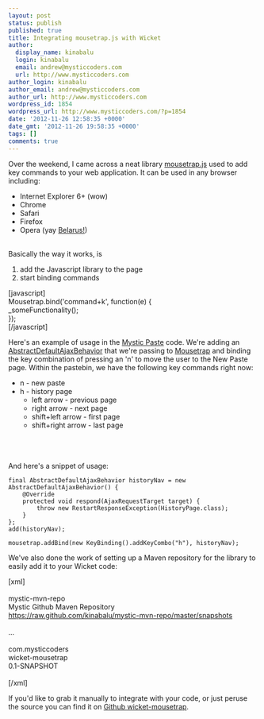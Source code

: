 ```yaml
---
layout: post
status: publish
published: true
title: Integrating mousetrap.js with Wicket
author:
  display_name: kinabalu
  login: kinabalu
  email: andrew@mysticcoders.com
  url: http://www.mysticcoders.com
author_login: kinabalu
author_email: andrew@mysticcoders.com
author_url: http://www.mysticcoders.com
wordpress_id: 1854
wordpress_url: http://www.mysticcoders.com/?p=1854
date: '2012-11-26 12:58:35 +0000'
date_gmt: '2012-11-26 19:58:35 +0000'
tags: []
comments: true
---
```

Over the weekend, I came across a neat library <a href="http://craig.is/killing/mice">mousetrap.js</a> used to add key commands to your web application.  It can be used in any browser including:


* Internet Explorer 6+ (wow)
* Chrome
* Safari
* Firefox
* Opera (yay <a href="http://www.theatlantic.com/technology/archive/2012/11/why-is-belarus-the-only-country-where-opera-is-the-most-popular-browser/265406/" target="_blank" rel="nofollow">Belarus!</a>)</li><br />

Basically the way it works, is 


1. add the Javascript library to the page
2. start binding commands

[javascript]<br />
Mousetrap.bind('command+k', function(e) {<br />
  _someFunctionality();<br />
});<br />
[/javascript]

Here's an example of usage in the <a href="http://mysticpaste.com">Mystic Paste</a> code.  We're adding an <a href="http://ci.apache.org/projects/wicket/apidocs/6.0.x/org/apache/wicket/ajax/AbstractDefaultAjaxBehavior.html">AbstractDefaultAjaxBehavior</a> that we're passing to <a href="https://github.com/kinabalu/wicket-mousetrap/blob/master/src/main/java/com/mysticcoders/wicket/mousetrap/Mousetrap.java">Mousetrap</a> and binding the key combination of pressing an 'n' to move the user to the New Paste page.  Within the pastebin, we have the following key commands right now:

<ul>
<li>n - new paste</li>
<li>h - history page
<ul>
<li>left arrow - previous page</li>
<li>right arrow - next page</li>
<li>shift+left arrow - first page</li>
<li>shift+right arrow - last page</li><br />
   </ul><br />
</li><br />
</ul>

And here's a snippet of usage:<br />
```
final AbstractDefaultAjaxBehavior historyNav = new AbstractDefaultAjaxBehavior() {
    @Override
    protected void respond(AjaxRequestTarget target) {
        throw new RestartResponseException(HistoryPage.class);
    }
};
add(historyNav);

mousetrap.addBind(new KeyBinding().addKeyCombo("h"), historyNav);
```

We've also done the work of setting up a Maven repository for the library to easily add it to your Wicket code:

[xml]<br />
    <repository><br />
        <id>mystic-mvn-repo</id><br />
        <name>Mystic Github Maven Repository</name><br />
        <url>https://raw.github.com/kinabalu/mystic-mvn-repo/master/snapshots</url><br />
    </repository><br />
    ...<br />
    <dependency><br />
        <groupId>com.mysticcoders</groupId><br />
        <artifactId>wicket-mousetrap</artifactId><br />
        <version>0.1-SNAPSHOT</version><br />
    </dependency><br />
[/xml]

If you'd like to grab it manually to integrate with your code, or just peruse the source you can find it on <a href="https://github.com/kinabalu/wicket-mousetrap">Github wicket-mousetrap</a>.

